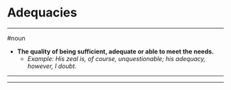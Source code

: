 # Adequacies
---
#noun
- **The quality of being sufficient, adequate or able to meet the needs.**
	- _Example: His zeal is, of course, unquestionable; his adequacy, however, I doubt._
---
---
